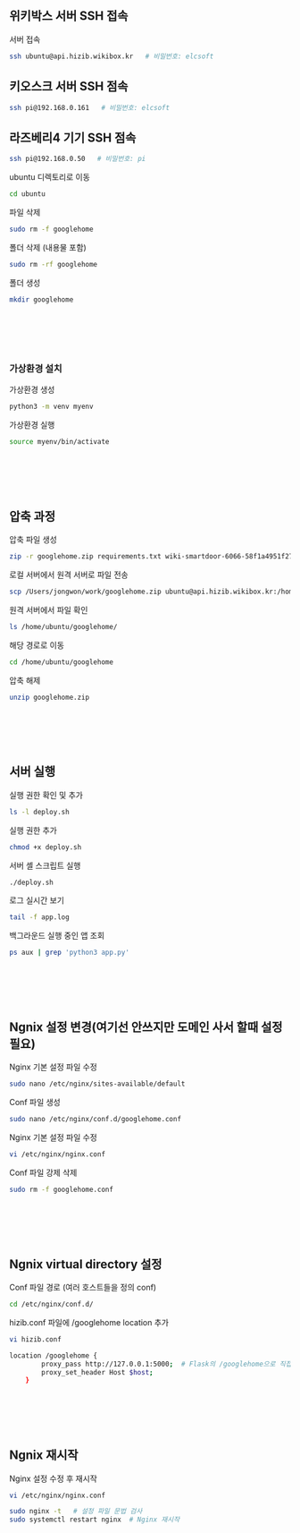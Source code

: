 ## 위키박스 서버 SSH 접속

서버 접속
```bash
ssh ubuntu@api.hizib.wikibox.kr   # 비밀번호: elcsoft
```

## 키오스크 서버 SSH 점속
```bash
ssh pi@192.168.0.161   # 비밀번호: elcsoft
```

## 라즈베리4 기기 SSH 점속
```bash
ssh pi@192.168.0.50   # 비밀번호: pi
```

ubuntu 디렉토리로 이동

```bash
cd ubuntu
```

파일 삭제
```bash
sudo rm -f googlehome
```

폴더 삭제 (내용물 포함)
```bash
sudo rm -rf googlehome
```

폴더 생성
```bash
mkdir googlehome
```

<br><br>
---
### 가상환경 설치

가상환경 생성

```bash
python3 -m venv myenv
```

가상환경 실행
```bash
source myenv/bin/activate
```
<br><br>
---
## 압축 과정

압축 파일 생성

```bash
zip -r googlehome.zip requirements.txt wiki-smartdoor-6066-58f1a4951f27.json deploy.sh templates app.py config.json
```

로컬 서버에서 원격 서버로 파일 전송
```bash
scp /Users/jongwon/work/googlehome.zip ubuntu@api.hizib.wikibox.kr:/home/ubuntu/googlehome/
```

원격 서버에서 파일 확인

```bash
ls /home/ubuntu/googlehome/
```

해당 경로로 이동

```bash
cd /home/ubuntu/googlehome
```

압축 해제

```bash
unzip googlehome.zip
```
<br><br>
---
## 서버 실행
실행 권한 확인 및 추가

```bash
ls -l deploy.sh
```

실행 권한 추가
```bash
chmod +x deploy.sh
```


서버 셸 스크립트 실행
```bash
./deploy.sh
```

로그 실시간 보기

```bash
tail -f app.log
```

백그라운드 실행 중인 앱 조회
```bash
ps aux | grep 'python3 app.py'
```

<br><br>
---
## Ngnix 설정 변경(여기선 안쓰지만 도메인 사서 할때 설정 필요)
Nginx 기본 설정 파일 수정

```bash
sudo nano /etc/nginx/sites-available/default
```
Conf 파일 생성

```bash
sudo nano /etc/nginx/conf.d/googlehome.conf
```

Nginx 기본 설정 파일 수정

```bash
vi /etc/nginx/nginx.conf
```

Conf 파일 강제 삭제

```bash
sudo rm -f googlehome.conf
```
<br><br>
---
## Ngnix virtual directory 설정

Conf 파일 경로 (여러 호스트들을 정의 conf)

```bash
cd /etc/nginx/conf.d/
```

hizib.conf 파일에 /googlehome location 추가

```bash
vi hizib.conf
```

```bash
location /googlehome {
        proxy_pass http://127.0.0.1:5000;  # Flask의 /googlehome으로 직접 전달
        proxy_set_header Host $host;
    }
```

<br><br>
---
## Ngnix 재시작

Nginx 설정 수정 후 재시작
```bash
vi /etc/nginx/nginx.conf
```

```bash
sudo nginx -t   # 설정 파일 문법 검사
sudo systemctl restart nginx  # Nginx 재시작
```
